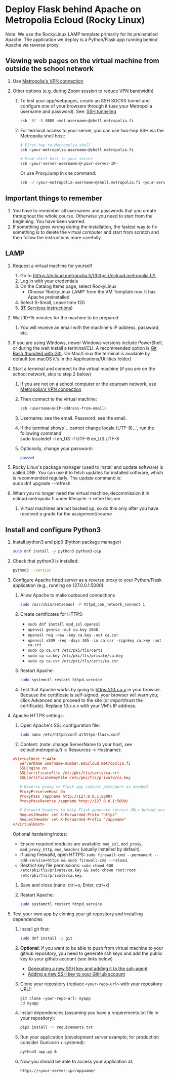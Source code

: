 # Deploy Flask behind Apache on Metropolia Ecloud (Rocky Linux)

Note: We use the RockyLinux LAMP template primarily for its preinstalled Apache. The application we deploy is a Python/Flask app running behind Apache via reverse proxy.

## Viewing web pages on the virtual machine from outside the school network

1. Use [Metropolia's VPN connection](https://wiki.metropolia.fi/display/tietohallinto/VPN-yhteys+GlobalProtect-palvelun+kautta)
2. Other options (e.g. during Zoom session to reduce VPN bandwidth)

   1. To test your app/webpages, create an SSH SOCKS tunnel and configure one of your browsers through it (use your Metropolia username and password). See: [SSH tunneling](https://tietohallinto.metropolia.fi/display/tietohallinto/SSH-tunnelointi)

      ```bash
      ssh -Nf -D 8888 <met-username>@shell.metropolia.fi
      ```

   2. For terminal access to your server, you can use two-hop SSH via the Metropolia shell host:

      ```bash
      # First hop to Metropolia shell
      ssh <your-metropolia-username>@shell.metropolia.fi

      # From shell host to your server
      ssh <your-server-username>@<your-server-IP>
      ```

      Or use ProxyJump in one command:

      ```bash
      ssh -J <your-metropolia-username>@shell.metropolia.fi <your-server-username>@<your-server-IP>
      ```

## Important things to remember

1. You have to remember all usernames and passwords that you create throughout the whole course. Otherwise you need to start from the beginning. You have been warned.
2. If something goes wrong during the installation, the fastest way to fix something is to delete the virtual computer and start from scratch and then follow the instructions more carefully.

## LAMP

1. Request a virtual machine for yourself

   1. Go to [https://ecloud.metropolia.fi/](https://ecloud.metropolia.fi/)
   2. Log in with your credentials
   3. On the Catalog Items page, select RockyLinux
      - Choose ‘RockyLinux LAMP’ from the VM Template row. It has Apache preinstalled
   4. Select S-Small, Lease time 120
   5. ([IT Services instructions](https://wiki.metropolia.fi/pages/viewpage.action?pageId=257364221))

2. Wait 10–15 minutes for the machine to be prepared

   1. You will receive an email with the machine's IP address, password, etc.

3. If you are using Windows, newer Windows versions include PowerShell, or during the wait install a terminal/CLI. A recommended option is [Git Bash (bundled with Git)](https://git-scm.com/downloads). On Mac/Linux the terminal is available by default (on macOS it's in the Applications/Utilities folder)

4. Start a terminal and connect to the virtual machine (if you are on the school network, skip to step 2 below)

   1. If you are not on a school computer or the eduroam network, use [Metropolia's VPN connection](https://wiki.metropolia.fi/pages/viewpage.action?pageId=149652071)
   2. Then connect to the virtual machine:

      ```bash
      ssh <username>@<IP-address-from-email>
      ```

   3. Username: see the email. Password: see the email.
   4. If the terminal shows ‘...cannot change locale (UTF-8)...’, run the following command:  
      sudo localedef -i en_US -f UTF-8 en_US.UTF-8
   5. Optionally, change your password:

      ```bash
      passwd
      ```

5. Rocky Linux's package manager (used to install and update software) is called DNF. You can use it to fetch updates for installed software, which is recommended regularly. The update command is:  
   sudo dnf upgrade --refresh

6. When you no longer need the virtual machine, decommission it in ecloud.metropolia.fi under lifecycle -> retire this vm
   1. Virtual machines are not backed up, so do this only after you have received a grade for the assignment/course

## Install and configure Python3

1. Install python3 and pip3 (Python package manager)

   ```bash
   sudo dnf install -y python3 python3-pip
   ```

2. Check that python3 is installed:

   ```bash
   python3 --version
   ```

3. Configure Apache httpd server as a reverse proxy to your Python/Flask application (e.g., running on 127.0.0.1:5000):

   1. Allow Apache to make outbound connections

      ```bash
      sudo /usr/sbin/setsebool -P httpd_can_network_connect 1
      ```

   2. Create certificates for HTTPS:

      - `sudo dnf install mod_ssl openssl`
      - `openssl genrsa -out ca.key 2048`
      - `openssl req -new -key ca.key -out ca.csr`
      - `openssl x509 -req -days 365 -in ca.csr -signkey ca.key -out ca.crt`
      - `sudo cp ca.crt /etc/pki/tls/certs`
      - `sudo cp ca.key /etc/pki/tls/private/ca.key`
      - `sudo cp ca.csr /etc/pki/tls/certs/ca.csr`

   3. Restart Apache:

      ```bash
      sudo systemctl restart httpd.service
      ```

   4. Test that Apache works by going to <https://10.x.x.x> in your browser. Because the certificate is self-signed, your browser will warn you; click Advanced and proceed to the site (or import/trust the certificate). Replace 10.x.x.x with your VM's IP address.

4. Apache HTTPS settings:

   1. Open Apache's SSL configuration file:

      ```bash
      sudo nano /etc/httpd/conf.d/https-flask.conf
      ```

   2. Content: (note: change ServerName to your host, see ecloud.metropolia.fi -> Resources -> Hostname):

   ```conf
   <VirtualHost *:443>
      ServerName username-number.educloud.metropolia.fi
      SSLEngine on
      SSLCertificateFile /etc/pki/tls/certs/ca.crt
      SSLCertificateKeyFile /etc/pki/tls/private/ca.key

      # Reverse proxy to Flask app (adjust path/port as needed)
      ProxyPreserveHost On
      ProxyPass /appname http://127.0.0.1:5000/
      ProxyPassReverse /appname http://127.0.0.1:5000/

      # Forward headers to help Flask generate correct URLs behind proxy
      RequestHeader set X-Forwarded-Proto "https"
      RequestHeader set X-Forwarded-Prefix "/appname"
   </VirtualHost>
   ```

   Optional hardening/notes:

   - Ensure required modules are available: `mod_ssl`, `mod_proxy`, `mod_proxy_http`, `mod_headers` (usually installed by default).
   - If using firewalld, open HTTPS: `sudo firewall-cmd --permanent --add-service=https && sudo firewall-cmd --reload`.
   - Restrict key file permissions: `sudo chmod 600 /etc/pki/tls/private/ca.key && sudo chown root:root /etc/pki/tls/private/ca.key`.

   1. Save and close (nano: ctrl+o, Enter, ctrl+x)
   2. Restart Apache:

      ```bash
      sudo systemctl restart httpd.service
      ```

5. Test your own app by cloning your git repository and installing dependencies

   1. Install git first:

      ```bash
      sudo dnf install -y git
      ```

   2. **Optional**: If you want to be able to push from virtual machine to your github repository, you need to generate ssh keys and add the public key to your github account (see links below)

      - [Generating a new SSH key and adding it to the ssh-agent](https://docs.github.com/en/authentication/connecting-to-github-with-ssh/generating-a-new-ssh-key-and-adding-it-to-the-ssh-agent)
      - [Adding a new SSH key to your GitHub account](https://docs.github.com/en/authentication/connecting-to-github-with-ssh/adding-a-new-ssh-key-to-your-github-account)

   3. Clone your repository (replace `<your-repo-url>` with your repository URL):

      ```bash
      git clone <your-repo-url> myapp
      cd myapp
      ```

   4. Install dependencies (assuming you have a requirements.txt file in your repository):

      ```bash
      pip3 install -r requirements.txt
      ```

   5. Run your application (development server example; for production consider Gunicorn + systemd):

      ```bash
      python3 app.py &
      ```

   6. Now you should be able to access your application at:

      ```text
      https://<your-server-ip>/appname/
      ```
